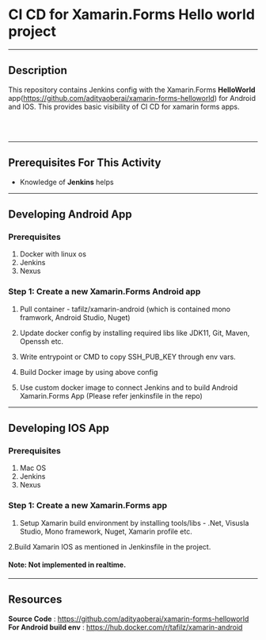 # CI CD for Xamarin.Forms Hello world project

---

## Description

This repository contains Jenkins config with the Xamarin.Forms **HelloWorld** app(https://github.com/adityaoberai/xamarin-forms-helloworld) for Android and IOS. This provides basic visibility of CI CD for xamarin forms apps.

<br>
<br>

---

## Prerequisites For This Activity

* Knowledge of **Jenkins** helps

---

## Developing Android App

### Prerequisites

1. Docker with linux os
2. Jenkins
3. Nexus

### Step 1: Create a new Xamarin.Forms Android app

1. Pull container - tafilz/xamarin-android (which is contained mono framwork, Android Studio, Nuget)

2. Update docker config by installing required libs like JDK11, Git, Maven, Openssh etc.

3. Write entrypoint or CMD to copy SSH_PUB_KEY through env vars.

4. Build Docker image by using above config

5. Use custom docker image to connect Jenkins and to build Android Xamarin.Forms App (Please refer jenkinsfile in the repo)

---

## Developing IOS App

### Prerequisites

1. Mac OS
2. Jenkins
3. Nexus

### Step 1: Create a new Xamarin.Forms app

1. Setup Xamarin build environment by installing tools/libs - .Net, Visusla Studio, Mono framework, Nuget, Xamarin profile etc.

2.Build Xamarin IOS as mentioned in Jenkinsfile in the project. 

#### Note: Not implemented in realtime. 

---

## Resources
**Source Code** : https://github.com/adityaoberai/xamarin-forms-helloworld
**For Android build env** : https://hub.docker.com/r/tafilz/xamarin-android

